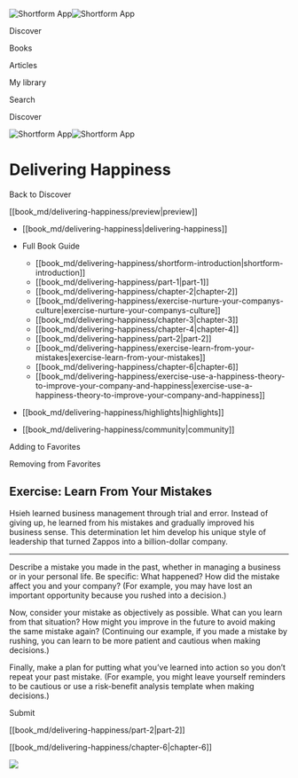 ![Shortform App](/img/logo.36a2399e.svg)![Shortform App](/img/logo-dark.70c1b072.svg)

Discover

Books

Articles

My library

Search

Discover

![Shortform App](/img/logo.36a2399e.svg)![Shortform App](/img/logo-dark.70c1b072.svg)

# Delivering Happiness

Back to Discover

[[book_md/delivering-happiness/preview|preview]]

  * [[book_md/delivering-happiness|delivering-happiness]]
  * Full Book Guide

    * [[book_md/delivering-happiness/shortform-introduction|shortform-introduction]]
    * [[book_md/delivering-happiness/part-1|part-1]]
    * [[book_md/delivering-happiness/chapter-2|chapter-2]]
    * [[book_md/delivering-happiness/exercise-nurture-your-companys-culture|exercise-nurture-your-companys-culture]]
    * [[book_md/delivering-happiness/chapter-3|chapter-3]]
    * [[book_md/delivering-happiness/chapter-4|chapter-4]]
    * [[book_md/delivering-happiness/part-2|part-2]]
    * [[book_md/delivering-happiness/exercise-learn-from-your-mistakes|exercise-learn-from-your-mistakes]]
    * [[book_md/delivering-happiness/chapter-6|chapter-6]]
    * [[book_md/delivering-happiness/exercise-use-a-happiness-theory-to-improve-your-company-and-happiness|exercise-use-a-happiness-theory-to-improve-your-company-and-happiness]]
  * [[book_md/delivering-happiness/highlights|highlights]]
  * [[book_md/delivering-happiness/community|community]]



Adding to Favorites 

Removing from Favorites 

## Exercise: Learn From Your Mistakes

Hsieh learned business management through trial and error. Instead of giving up, he learned from his mistakes and gradually improved his business sense. This determination let him develop his unique style of leadership that turned Zappos into a billion-dollar company.

* * *

Describe a mistake you made in the past, whether in managing a business or in your personal life. Be specific: What happened? How did the mistake affect you and your company? (For example, you may have lost an important opportunity because you rushed into a decision.)

Now, consider your mistake as objectively as possible. What can you learn from that situation? How might you improve in the future to avoid making the same mistake again? (Continuing our example, if you made a mistake by rushing, you can learn to be more patient and cautious when making decisions.)

Finally, make a plan for putting what you’ve learned into action so you don’t repeat your past mistake. (For example, you might leave yourself reminders to be cautious or use a risk-benefit analysis template when making decisions.)

Submit 

[[book_md/delivering-happiness/part-2|part-2]]

[[book_md/delivering-happiness/chapter-6|chapter-6]]

![](https://bat.bing.com/action/0?ti=56018282&Ver=2&mid=0d0c5a2b-bdb8-4e4a-b77d-004382cfc7e8&sid=49fff5b0636c11eeb9c611038afc8668&vid=4a005010636c11ee80c703d4c4a7acd5&vids=0&msclkid=N&pi=0&lg=en-US&sw=800&sh=600&sc=24&nwd=1&tl=Shortform%20%7C%20Delivering%20Happiness&p=https%3A%2F%2Fwww.shortform.com%2Fapp%2Fbook%2Fdelivering-happiness%2Fexercise-learn-from-your-mistakes&r=&lt=691&evt=pageLoad&sv=1&rn=529229)
